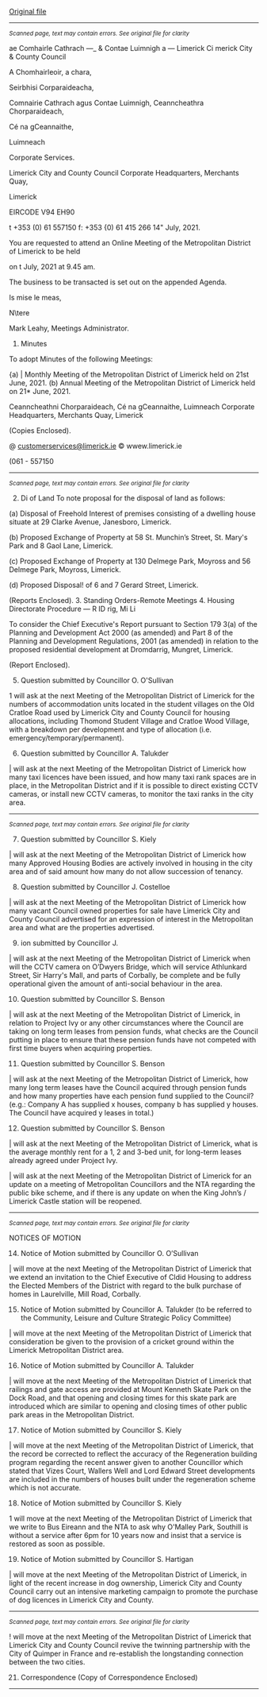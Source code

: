 [Original file](https://www.limerick.ie/sites/default/files/media/documents/2021-07/00-agenda-online-monthly-meeting-of-the-metropolitan-district-of-limerick-19.07.2021.pdf)

---
*<small>Scanned page, text may contain errors. See original file for clarity</small>*  

ae Comhairle Cathrach
—_ & Contae Luimnigh
a — Limerick Ci
merick City
& County Council

A Chomhairleoir, a chara,

Seirbhisi Corparaideacha,

Comnairie Cathrach agus Contae Luimnigh,
Ceanncheathra Chorparaideach,

Cé na gCeannaithe,

Luimneach

Corporate Services.

Limerick City and County Council
Corporate Headquarters,
Merchants Quay,

Limerick

EIRCODE V94 EH90

t +353 (0) 61 557150
f: +353 {0) 61 415 266
14" July, 2021.

You are requested to attend an Online Meeting of the Metropolitan District of Limerick to be held

on t July, 2021 at 9.45 am.

The business to be transacted is set out on the appended Agenda.

Is mise le meas,

N\tere

Mark Leahy,
Meetings Administrator.

1. Minutes

To adopt Minutes of the following Meetings:

{a) | Monthly Meeting of the Metropolitan District of Limerick held on 21st June, 2021.
(b) Annual Meeting of the Metropolitan District of Limerick held on 21* June, 2021.

Ceanncheathni Chorparaideach, Cé na gCeannaithe, Luimneach
Corporate Headquarters, Merchants Quay, Limerick

(Copies Enclosed).

@ customerservices@limerick.ie
© wwew.limerick.ie

(061 - 557150


---
*<small>Scanned page, text may contain errors. See original file for clarity</small>*  

2. Di of Land
To note proposal for the disposal of land as follows:

(a) Disposal of Freehold Interest of premises consisting of a dwelling house situate at 29 Clarke
Avenue, Janesboro, Limerick.

(b) Proposed Exchange of Property at 58 St. Munchin’s Street, St. Mary's Park and 8 Gaol Lane,
Limerick.

(c) Proposed Exchange of Property at 130 Delmege Park, Moyross and 56 Delmege Park, Moyross,
Limerick.

(d) Proposed Disposal! of 6 and 7 Gerard Street, Limerick.

(Reports Enclosed).
3. Standing Orders-Remote Meetings
4. Housing Directorate
Procedure — R ID rig, Mi Li

To consider the Chief Executive's Report pursuant to Section 179 3(a) of the Planning and
Development Act 2000 (as amended) and Part 8 of the Planning and Development Regulations,
2001 (as amended) in relation to the proposed residential development at Dromdarrig, Mungret,
Limerick.

(Report Enclosed).

5. Question submitted by Councillor O. O'Sullivan

1 will ask at the next Meeting of the Metropolitan District of Limerick for the numbers of
accommodation units located in the student villages on the Old Cratloe Road used by Limerick City
and County Council for housing allocations, including Thomond Student Village and Cratloe Wood
Village, with a breakdown per development and type of allocation (i.e.
emergency/temporary/permanent).

6. Question submitted by Councillor A. Talukder

| will ask at the next Meeting of the Metropolitan District of Limerick how many taxi licences have
been issued, and how many taxi rank spaces are in place, in the Metropolitan District and if it is
possible to direct existing CCTV cameras, or install new CCTV cameras, to monitor the taxi ranks in
the city area.


---
*<small>Scanned page, text may contain errors. See original file for clarity</small>*  

7. Question submitted by Councillor S. Kiely

| will ask at the next Meeting of the Metropolitan District of Limerick how many Approved Housing
Bodies are actively involved in housing in the city area and of said amount how many do not allow
succession of tenancy.

8. Question submitted by Councillor J. Costelloe

| will ask at the next Meeting of the Metropolitan District of Limerick how many vacant Council
owned properties for sale have Limerick City and County Council advertised for an expression of
interest in the Metropolitan area and what are the properties advertised.

9. ion submitted by Councillor J.

| will ask at the next Meeting of the Metropolitan District of Limerick when will the CCTV camera
on O’Dwyers Bridge, which will service Athlunkard Street, Sir Harry's Mall, and parts of Corbally,
be complete and be fully operational given the amount of anti-social behaviour in the area.

10. Question submitted by Councillor S. Benson

| will ask at the next Meeting of the Metropolitan District of Limerick, in relation to Project Ivy or
any other circumstances where the Council are taking on long term leases from pension funds,
what checks are the Council putting in place to ensure that these pension funds have not
competed with first time buyers when acquiring properties.

11. Question submitted by Councillor S. Benson

| will ask at the next Meeting of the Metropolitan District of Limerick, how many long term leases
have the Council acquired through pension funds and how many properties have each pension
fund supplied to the Council? (e.g.: Company A has supplied x houses, company b has supplied y
houses. The Council have acquired y leases in total.)

12. Question submitted by Councillor S. Benson

| will ask at the next Meeting of the Metropolitan District of Limerick, what is the average monthly
rent for a 1, 2 and 3-bed unit, for long-term leases already agreed under Project Ivy.

| will ask at the next Meeting of the Metropolitan District of Limerick for an update on a meeting
of Metropolitan Councillors and the NTA regarding the public bike scheme, and if there is any
update on when the King John’s / Limerick Castle station will be reopened.


---
*<small>Scanned page, text may contain errors. See original file for clarity</small>*  

NOTICES OF MOTION

14. Notice of Motion submitted by Councillor O. O’Sullivan

| will move at the next Meeting of the Metropolitan District of Limerick that we extend an
invitation to the Chief Executive of Cldid Housing to address the Elected Members of the District
with regard to the bulk purchase of homes in Laurelville, Mill Road, Corbally.

15. Notice of Motion submitted by Councillor A. Talukder (to be referred to the Community,
Leisure and Culture Strategic Policy Committee)

| will move at the next Meeting of the Metropolitan District of Limerick that consideration be given
to the provision of a cricket ground within the Limerick Metropolitan District area.

16. Notice of Motion submitted by Councillor A. Talukder

| will move at the next Meeting of the Metropolitan District of Limerick that railings and gate
access are provided at Mount Kenneth Skate Park on the Dock Road, and that opening and closing
times for this skate park are introduced which are similar to opening and closing times of other
public park areas in the Metropolitan District.

17. Notice of Motion submitted by Councillor S. Kiely

| will move at the next Meeting of the Metropolitan District of Limerick, that the record be
corrected to reflect the accuracy of the Regeneration building program regarding the recent
answer given to another Councillor which stated that Vizes Court, Wallers Well and Lord Edward
Street developments are included in the numbers of houses built under the regeneration scheme
which is not accurate.

18. Notice of Motion submitted by Councillor S. Kiely

1 will move at the next Meeting of the Metropolitan District of Limerick that we write to Bus
Eireann and the NTA to ask why O'Malley Park, Southill is without a service after 6pm for 10 years
now and insist that a service is restored as soon as possible.

19. Notice of Motion submitted by Councillor S. Hartigan

| will move at the next Meeting of the Metropolitan District of Limerick, in light of the recent
increase in dog ownership, Limerick City and County Council carry out an intensive marketing
campaign to promote the purchase of dog licences in Limerick City and County.


---
*<small>Scanned page, text may contain errors. See original file for clarity</small>*  

! will move at the next Meeting of the Metropolitan District of Limerick that Limerick City and
County Council revive the twinning partnership with the City of Quimper in France and re-establish
the longstanding connection between the two cities.

21. Correspondence
(Copy of Correspondence Enclosed)


---
